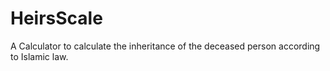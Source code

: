 # HeirsScale
A Calculator to calculate the inheritance of the deceased person according to Islamic law.

